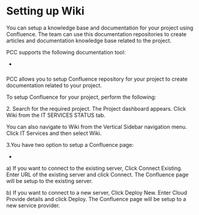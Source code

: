 # Setting up Wiki

You can setup a knowledge base and documentation for your project using Confluence. The team can use this documentation repositories to create articles and documentation knowledge base related to the project.

PCC supports the following documentation tool:

*

###  <a href="confluence-setup-for-a-project" id="confluence-setup-for-a-project"></a>

PCC allows you to setup Confluence repository for your project to create documentation related to your project.

To setup Confluence for your project, perform the following:

2\. Search for the required project. The Project dashboard appears. Click Wiki from the IT SERVICES STATUS tab.

You can also navigate to Wiki from the Vertical Sidebar navigation menu. Click IT Services and then select Wiki.

3.You have two option to setup a Confluence page:

*

a) If you want to connect to the existing server, Click Connect Existing. Enter URL of the existing server and click Connect. The Confluence page will be setup to the existing server.

b) If you want to connect to a new server, Click Deploy New. Enter Cloud Provide details and click Deploy. The Confluence page will be setup to a new service provider.
